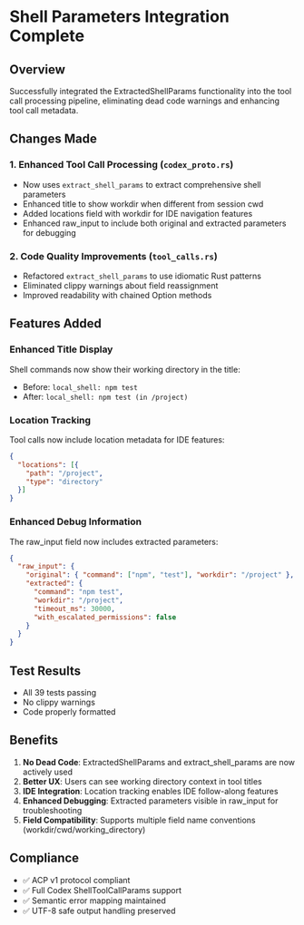 # Shell Parameters Integration Complete

## Overview

Successfully integrated the ExtractedShellParams functionality into the tool call processing pipeline, eliminating dead code warnings and enhancing tool call metadata.

## Changes Made

### 1. Enhanced Tool Call Processing (`codex_proto.rs`)

- Now uses `extract_shell_params` to extract comprehensive shell parameters
- Enhanced title to show workdir when different from session cwd
- Added locations field with workdir for IDE navigation features
- Enhanced raw_input to include both original and extracted parameters for debugging

### 2. Code Quality Improvements (`tool_calls.rs`)

- Refactored `extract_shell_params` to use idiomatic Rust patterns
- Eliminated clippy warnings about field reassignment
- Improved readability with chained Option methods

## Features Added

### Enhanced Title Display

Shell commands now show their working directory in the title:

- Before: `local_shell: npm test`
- After: `local_shell: npm test (in /project)`

### Location Tracking

Tool calls now include location metadata for IDE features:

```json
{
  "locations": [{
    "path": "/project",
    "type": "directory"
  }]
}
```

### Enhanced Debug Information

The raw_input field now includes extracted parameters:

```json
{
  "raw_input": {
    "original": { "command": ["npm", "test"], "workdir": "/project" },
    "extracted": {
      "command": "npm test",
      "workdir": "/project",
      "timeout_ms": 30000,
      "with_escalated_permissions": false
    }
  }
}
```

## Test Results

- All 39 tests passing
- No clippy warnings
- Code properly formatted

## Benefits

1. **No Dead Code**: ExtractedShellParams and extract_shell_params are now actively used
2. **Better UX**: Users can see working directory context in tool titles
3. **IDE Integration**: Location tracking enables IDE follow-along features
4. **Enhanced Debugging**: Extracted parameters visible in raw_input for troubleshooting
5. **Field Compatibility**: Supports multiple field name conventions (workdir/cwd/working_directory)

## Compliance

- ✅ ACP v1 protocol compliant
- ✅ Full Codex ShellToolCallParams support
- ✅ Semantic error mapping maintained
- ✅ UTF-8 safe output handling preserved
